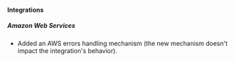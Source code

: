 
#### Integrations

##### Amazon Web Services

- Added an AWS errors handling mechanism (the new mechanism doesn't impact the integration's behavior).
